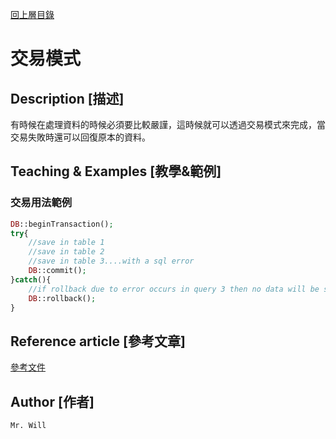 [回上層目錄](../README.md)

# 交易模式

## **Description [描述]**
有時候在處理資料的時候必須要比較嚴謹，這時候就可以透過交易模式來完成，當交易失敗時還可以回復原本的資料。

## **Teaching & Examples [教學&範例]**
### 交易用法範例
```php
DB::beginTransaction();
try{
    //save in table 1
    //save in table 2
    //save in table 3....with a sql error
    DB::commit();
}catch(){
    //if rollback due to error occurs in query 3 then no data will be saved in table 1 and 2...Not Mandatory
    DB::rollback();
}
```

## **Reference article [參考文章]**
[參考文件](網址)

## **Author [作者]**
`Mr. Will`
